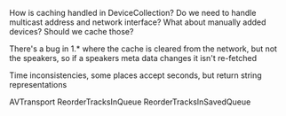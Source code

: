How is caching handled in DeviceCollection? Do we need to handle multicast address and network interface?
What about manually added devices? Should we cache those?

There's a bug in 1.* where the cache is cleared from the network, but not the speakers, so if a speakers meta data changes it isn't re-fetched

Time inconsistencies, some places accept seconds, but return string representations

AVTransport
  ReorderTracksInQueue
  ReorderTracksInSavedQueue
